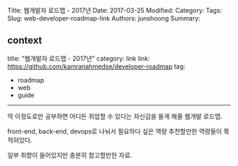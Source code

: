 Title: 웹개발자 로드맵 - 2017년
Date: 2017-03-25
Modified:
Category:
Tags:
Slug: web-developer-roadmap-link
Authors: junshoong
Summary:


context
---
title: "웹개발자 로드맵 - 2017년"
category: link
link: https://github.com/kamranahmedse/developer-roadmap
tag:
 - roadmap
 - web
 - guide
---
딱 이정도로만 공부하면 어디든 취업할 수 있다는 자신감을 들게 해줄 웹개발 로드맵.

front-end, back-end, devops로 나눠서 필요하다 싶은 역량 추천할만한 역량들이 쭉 적혀있다.

일부 취향이 들어있지만 충분히 참고할만한 자료.